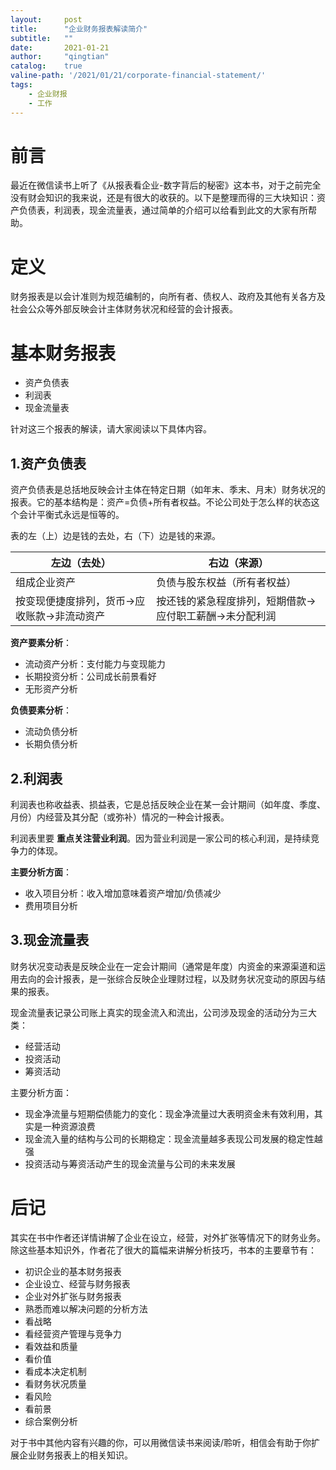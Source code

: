 ```yaml
---
layout:     post
title:      "企业财务报表解读简介"
subtitle:   ""
date:       2021-01-21
author:     "qingtian"
catalog:    true
valine-path: '/2021/01/21/corporate-financial-statement/'
tags:
    - 企业财报
    - 工作
---
```


# 前言

最近在微信读书上听了《从报表看企业-数字背后的秘密》这本书，对于之前完全没有财会知识的我来说，还是有很大的收获的。以下是整理而得的三大块知识：资产负债表，利润表，现金流量表，通过简单的介绍可以给看到此文的大家有所帮助。

# 定义

财务报表是以会计准则为规范编制的，向所有者、债权人、政府及其他有关各方及社会公众等外部反映会计主体财务状况和经营的会计报表。

# 基本财务报表

* 资产负债表
* 利润表
* 现金流量表

针对这三个报表的解读，请大家阅读以下具体内容。

## 1.资产负债表

资产负债表是总括地反映会计主体在特定日期（如年末、季末、月末）财务状况的报表。它的基本结构是：资产=负债+所有者权益。不论公司处于怎么样的状态这个会计平衡式永远是恒等的。

表的左（上）边是钱的去处，右（下）边是钱的来源。

| 左边（去处） | 右边（来源） |
|----|----|
| 组成企业资产| 负债与股东权益（所有者权益） | 
| 按变现便捷度排列，货币->应收账款->非流动资产 |  按还钱的紧急程度排列，短期借款->应付职工薪酬->未分配利润 | 

**资产要素分析**：

* 流动资产分析：支付能力与变现能力
* 长期投资分析：公司成长前景看好
* 无形资产分析

**负债要素分析**：

* 流动负债分析
* 长期负债分析

## 2.利润表

利润表也称收益表、损益表，它是总括反映企业在某一会计期间（如年度、季度、月份）内经营及其分配（或弥补）情况的一种会计报表。

利润表里要 **重点关注营业利润**。因为营业利润是一家公司的核心利润，是持续竞争力的体现。

**主要分析方面**：

* 收入项目分析：收入增加意味着资产增加/负债减少
* 费用项目分析

## 3.现金流量表

财务状况变动表是反映企业在一定会计期间（通常是年度）内资金的来源渠道和运用去向的会计报表，是一张综合反映企业理财过程，以及财务状况变动的原因与结果的报表。

现金流量表记录公司账上真实的现金流入和流出，公司涉及现金的活动分为三大类：

* 经营活动
* 投资活动
* 筹资活动

主要分析方面：

* 现金净流量与短期偿债能力的变化：现金净流量过大表明资金未有效利用，其实是一种资源浪费
* 现金流入量的结构与公司的长期稳定：现金流量越多表现公司发展的稳定性越强
* 投资活动与筹资活动产生的现金流量与公司的未来发展

# 后记

其实在书中作者还详情讲解了企业在设立，经营，对外扩张等情况下的财务业务。除这些基本知识外，作者花了很大的篇幅来讲解分析技巧，书本的主要章节有：

* 初识企业的基本财务报表
* 企业设立、经营与财务报表
* 企业对外扩张与财务报表
* 熟悉而难以解决问题的分析方法
* 看战略
* 看经营资产管理与竞争力
* 看效益和质量
* 看价值
* 看成本决定机制
* 看财务状况质量
* 看风险
* 看前景
* 综合案例分析

对于书中其他内容有兴趣的你，可以用微信读书来阅读/聆听，相信会有助于你扩展企业财务报表上的相关知识。


